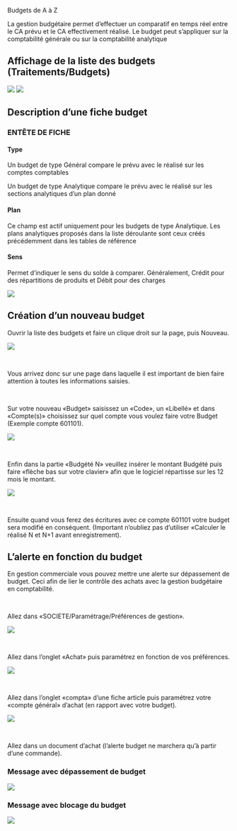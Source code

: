 Budgets de A à Z



La gestion budgétaire permet d’effectuer un comparatif en temps réel entre le CA prévu et le CA effectivement réalisé. Le budget peut s’appliquer sur la comptabilité générale ou sur la comptabilité analytique


## Affichage de la liste des budgets (Traitements/Budgets)


![](Menu_Budgets.png) ![](Liste_Budgets.png)


## Description d’une fiche budget


### ENTÊTE DE FICHE


#### Type


Un budget de type Général compare le prévu avec le réalisé sur les comptes comptables


Un budget de type Analytique compare le prévu avec le réalisé sur les sections analytiques d’un plan donné


#### Plan


Ce champ est actif uniquement pour les budgets de type Analytique. Les plans analytiques proposés dans la liste déroulante sont ceux créés précédemment dans les tables de référence


#### Sens


Permet d’indiquer le sens du solde à comparer. Généralement, Crédit pour des répartitions de produits et Débit pour des charges


![](Entete_Budget.png)


## Création d’un nouveau budget


Ouvrir la liste des budgets et faire un clique droit sur la page, puis Nouveau.


![](Menu_Contextuel_Liste.png)


 


Vous arrivez donc sur une page dans laquelle il est important de bien faire attention à toutes les informations saisies.


 


Sur votre nouveau «Budget» saisissez un «Code», un «Libellé» et dans «Compte(s)» choisissez sur quel compte vous voulez faire votre Budget (Exemple compte 601101).


![](Nouveau_Budget.png)


 


Enfin dans la partie «Budgété N» veuillez insérer le montant Budgété puis faire «flèche bas sur votre clavier» afin que le logiciel répartisse sur les 12 mois le montant.


![](Budget_avec_Repartition.png)


 


Ensuite quand vous ferez des écritures avec ce compte 601101 votre budget sera modifié en conséquent. (Important n’oubliez pas d’utiliser «Calculer le réalisé N et N+1 avant enregistrement).


## L’alerte en fonction du budget


En gestion commerciale vous pouvez mettre une alerte sur dépassement de budget. Ceci afin de lier le contrôle des achats avec la gestion budgétaire en comptabilité.


 


Allez dans «SOCIETE/Paramétrage/Préférences de gestion».


![](Menu_Preferences_Gestion.png)


 


Allez dans l’onglet «Achat» puis paramétrez en fonction de vos préférences.


![](Preferences_Gestion.png)


 


Allez dans l’onglet «compta» d’une fiche article puis paramétrez votre «compte général» d’achat (en rapport avec votre budget).


![](Parametrage_Natures_Article.png)


 


Allez dans un document d’achat (l’alerte budget ne marchera qu’à partir d’une commande).


### Message avec dépassement de budget


![](Message_Alerte.png)


### Message avec blocage du budget


![](Message_Bloquant.png)


